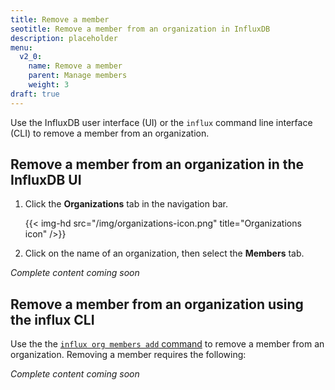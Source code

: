 ```yaml
---
title: Remove a member
seotitle: Remove a member from an organization in InfluxDB
description: placeholder
menu:
  v2_0:
    name: Remove a member
    parent: Manage members
    weight: 3
draft: true
---
```


Use the InfluxDB user interface (UI) or the `influx` command line interface (CLI)
to remove a member from an organization.

## Remove a member from an organization in the InfluxDB UI

1. Click the **Organizations** tab in the navigation bar.

    {{< img-hd src="/img/organizations-icon.png" title="Organizations icon" />}}

2. Click on the name of an organization, then select the **Members** tab.

_Complete content coming soon_

## Remove a member from an organization using the influx CLI

Use the the [`influx org members add` command](/v2.0/reference/cli/influx/org/members/add)
to remove a member from an organization. Removing a member requires the following:

_Complete content coming soon_

